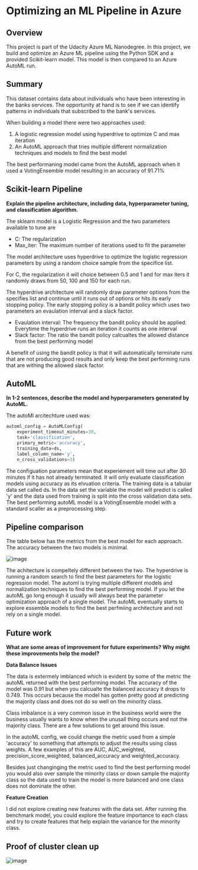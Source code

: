 # Optimizing an ML Pipeline in Azure

## Overview
This project is part of the Udacity Azure ML Nanodegree.
In this project, we build and optimize an Azure ML pipeline using the Python SDK and a provided Scikit-learn model.
This model is then compared to an Azure AutoML run.

## Summary
This dataset contains data about individuals who have been interesting in the banks services. The opportunity at hand is to see if we can identify patterns in individuals that subscribed to the bank's services. 

When building a model there were two approaches used:
1) A logistic regression model using hyperdrive to optimize C and max iteration
2) An AutoML approach that tries multiple different normalization techniques and models to find the best model

The best performaning model came from the AutoML approach when it used a VotingEnsemble model resulting in an accuracy of 91.71%

## Scikit-learn Pipeline
**Explain the pipeline architecture, including data, hyperparameter tuning, and classification algorithm.**

The sklearn model is a Logistic Regression and the two parameters available to tune are 
- C: The regularization
- Max_iter: The maximum number of iterations used to fit the parameter

The model architecture uses hyperdrive to optimize the logistic regression parameters by using a random choice sample from the specifice list.

For C, the regularization it will choice between 0.5 and 1 and for max iters it randomly draws from 50, 100 and 150 for each run.

The hyperdrive architecture will randomly draw parameter options from the specifies list and continue until it runs out of options or hits its early stopping policy. The early stopping policy is a bandit policy which uses two parameters an evaulation interval and a slack factor.
- Evaulation interval: The frequency the bandit policy should be applied. Everytime the hyperdrive runs an iteration it counts as one interval
- Slack factor: The ratio the bandit policy calcualtes the allowed distance from the best performing model

A benefit of using the bandit policy is that it will automatically terminate runs that are not producing good results and only keep the best performing runs that are withing the allowed slack factor.

## AutoML
**In 1-2 sentences, describe the model and hyperparameters generated by AutoML.**

The autoMl arcitechture used was:

```python
automl_config = AutoMLConfig(
    experiment_timeout_minutes=30,
    task='classification',
    primary_metric='accuracy',
    training_data=ds,
    label_column_name='y',
    n_cross_validations=3)
```

The configuation parameters mean that experiement will time out after 30 minutes if it has not already terminated. It will only evaluate classification models using accuracy as its elvuation criteria. The training data is a tabular data set called ds. In the data set the variable the model will predict is called 'y' and the data used from training is split into the cross validation data sets. The best performing autoML model is a VotingEnsemble model with a standard scaller as a preprocessing step.


## Pipeline comparison

The table below has the metrics from the best model for each approach. The accuracy between the two models is minimal.
	
  ![image](https://user-images.githubusercontent.com/6833720/109431338-e94dcc80-79ba-11eb-9c23-2c6f1089a14e.png)
  
 The achitecture is compeltely different between the two. The hyperdrive is running a random search to find the best parameters for the logistic regression model. The automl is trying multiple different models and normalization techniques to find the best performing model. If you let the autoML go long enough it usually will always beat the parameter optimization approach of a single model. The autoML eventually starts to explore essemble models to find the best perfmiing architecture and not rely on a single model.

## Future work
**What are some areas of improvement for future experiments? Why might these improvements help the model?**

**Data Balance Issues**

The data is extermely imblanced which is evident by some of the metric the autoML returned with the best performing model. The accuracy of the model was 0.91 but when you calcualte the balanced accuracy it drops to 0.749. This occurs because the model has gotten pretty good at predicting the majority class and does not do so well on the minority class. 

Class imbalance is a very common issue in the business world were the business usually wants to know when the unusall thing occurs and not the majority class. There are a few solutions to get around this issue.

In the autoML config, we could change the metric used from a simple 'accuracy' to something that attempts to adjust the results using class weights. A few examples of this are AUC, AUC_weighted, precision_score_weighted, balanced_accuracy and weighted_accuracy.

Besides just changinging the metric used to find the best performing model you would also over sample the minority class or down sample the majority class so the data used to train the model is more balanced  and one class does not dominate the other.

**Feature Creation**

I did not explore creating new features with the data set. After running the benchmark model, you could explore the feature importance to each class and try to create features that help explain the variance for the minority class.

## Proof of cluster clean up

![image](https://user-images.githubusercontent.com/6833720/109432447-1fda1600-79c0-11eb-8856-6b1736c85463.png)

